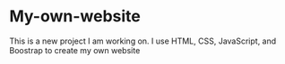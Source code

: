 # My-own-website
This is a new project I am working on.
I use HTML, CSS, JavaScript, and Boostrap to create my own website
